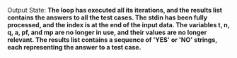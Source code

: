 Output State: **The loop has executed all its iterations, and the results list contains the answers to all the test cases. The stdin has been fully processed, and the index is at the end of the input data. The variables t, n, q, a, pf, and mp are no longer in use, and their values are no longer relevant. The results list contains a sequence of 'YES' or 'NO' strings, each representing the answer to a test case.**